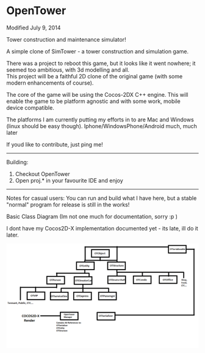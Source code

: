 OpenTower
=========
    
Modified July 9, 2014    
    
	
Tower construction and maintenance simulator!    
    
A simple clone of SimTower - a tower construction and simulation game.    
    
There was a project to reboot this game, but it looks like it went nowhere; it seemed too ambitious, with 3d modelling and all.    
This project will be a faithful 2D clone of the original game (with some modern enhancements of course).   
     
The core of the game will be using the Cocos-2DX C++ engine. This will enable the game to be platform agnostic and with some work, mobile device compatible.    
    
The platforms I am currently putting my efforts in to are Mac and Windows (linux should be easy though). Iphone/WindowsPhone/Android much, much later
    
If youd like to contribute, just ping me!    
    
---------------------------------------------------------------    
Building:    
    
1) Checkout OpenTower     
3) Open proj.* in your favourite IDE and enjoy    
    
---------------------------------------------------------------     
    
Notes for casual users: You can run and build what I have here, but a stable "normal" program for release is still in the works!    

Basic Class Diagram (Im not one much for documentation, sorry :p )    
    
I dont have my Cocos2D-X implementation documented yet - its late, ill do it later.
        
![](Resources/ClassDiagram.png?raw=true)
